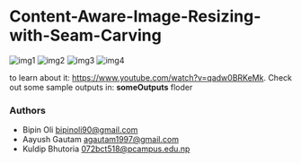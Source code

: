 # Content-Aware-Image-Resizing-with-Seam-Carving

![img1](https://user-images.githubusercontent.com/11765482/33699717-ed3089e8-db3c-11e7-9b80-b9defaf42d28.PNG)
![img2](https://user-images.githubusercontent.com/11765482/33699721-ef12c708-db3c-11e7-995e-93a68a1d75c2.PNG)
![img3](https://user-images.githubusercontent.com/11765482/33699722-f07886d2-db3c-11e7-9622-9a6124a2add3.PNG)
![img4](https://user-images.githubusercontent.com/11765482/33699723-f1c8c574-db3c-11e7-875a-f270d107d12f.PNG)


to learn about it: https://www.youtube.com/watch?v=qadw0BRKeMk.
Check out some sample outputs in: <b>someOutputs</b> floder

### Authors
- Bipin Oli bipinoli90@gmail.com
- Aayush Gautam agautam1997@gmail.com
- Kuldip Bhutoria 072bct518@pcampus.edu.np
